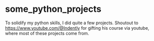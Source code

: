 # some_python_projects

To solidify my python skills, I did quite a few projects.
Shoutout to https://www.youtube.com/@Indently for gifting his course via youtube, where most of these projects come from.
